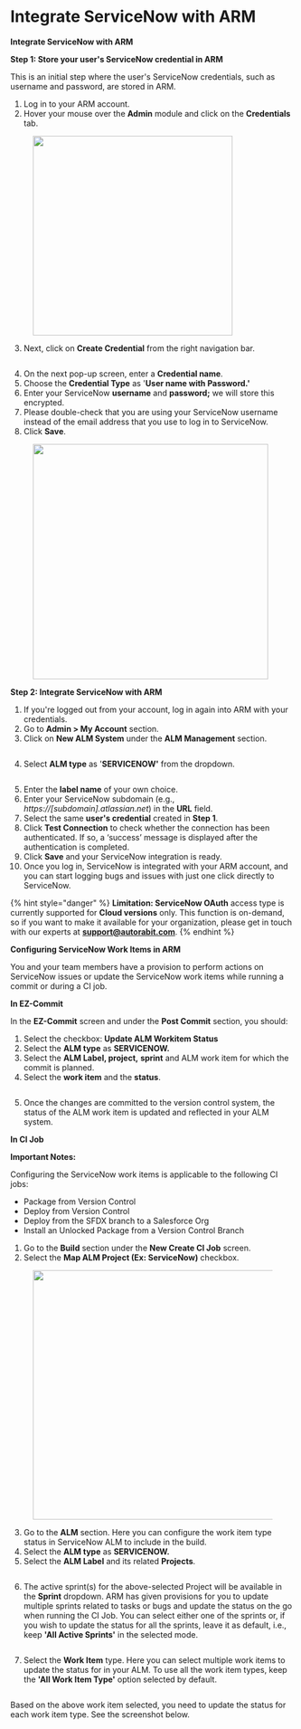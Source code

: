 # Integrate ServiceNow with ARM

**Integrate ServiceNow with ARM**

**Step 1: Store your user's ServiceNow credential in ARM**

This is an initial step where the user's ServiceNow credentials, such as username and password, are stored in ARM.

1. Log in to your ARM account.
2. Hover your mouse over the **Admin** module and click on the **Credentials** tab.

<figure><img src="../../../.gitbook/assets/image (900).png" alt="" width="353"><figcaption></figcaption></figure>

3. Next, click on **Create Credential** from the right navigation bar.

<figure><img src="../../../.gitbook/assets/image (901).png" alt=""><figcaption></figcaption></figure>

4. On the next pop-up screen, enter a **Credential name**.
5. Choose the **Credential Type** as '**User name with Password.'**
6. Enter your ServiceNow **username** and **password;** we will store this encrypted.
7. Please double-check that you are using your ServiceNow username instead of the email address that you use to log in to ServiceNow.
8. Click **Save**.

<figure><img src="../../../.gitbook/assets/image (902).png" alt="" width="416"><figcaption></figcaption></figure>

**Step 2: Integrate ServiceNow with ARM**

1. If you're logged out from your account, log in again into ARM with your credentials.
2. Go to **Admin > My Account** section.
3. Click on **New ALM System** under the **ALM Management** section.

<figure><img src="../../../.gitbook/assets/image (903).png" alt=""><figcaption></figcaption></figure>

4. Select **ALM type** as '**SERVICENOW'** from the dropdown.

<figure><img src="../../../.gitbook/assets/image (904).png" alt=""><figcaption></figcaption></figure>

5. Enter the **label name** of your own choice.
6. Enter your ServiceNow subdomain (e.g., _https://\[subdomain].atlassian.net_) in the **URL** field.
7. Select the same **user's credential** created in **Step 1**.
8. Click **Test Connection** to check whether the connection has been authenticated. If so, a ‘success’ message is displayed after the authentication is completed.
9. Click **Save** and your ServiceNow integration is ready.
10. Once you log in, ServiceNow is integrated with your ARM account, and you can start logging bugs and issues with just one click directly to ServiceNow.

{% hint style="danger" %}
**Limitation: ServiceNow OAuth** access type is currently supported for **Cloud versions** only. This function is on-demand, so if you want to make it available for your organization, please get in touch with our experts at **support@autorabit.com**.
{% endhint %}

**Configuring ServiceNow Work Items in ARM**

You and your team members have a provision to perform actions on ServiceNow issues or update the ServiceNow work items while running a commit or during a CI job.

**In EZ-Commit**

In the **EZ-Commit** screen and under the **Post Commit** section, you should:

1. Select the checkbox: **Update ALM Workitem Status**
2. Select the **ALM type** as **SERVICENOW.**
3. Select the **ALM Label, project,** **sprint** and ALM work item for which the commit is planned.
4. Select the **work item** and the **status**.

<figure><img src="../../../.gitbook/assets/image (905).png" alt=""><figcaption></figcaption></figure>

5. Once the changes are committed to the version control system, the status of the ALM work item is updated and reflected in your ALM system.

**In CI Job**

**Important Notes:**

Configuring the ServiceNow work items is applicable to the following CI jobs:

* Package from Version Control
* Deploy from Version Control
* Deploy from the SFDX branch to a Salesforce Org
* Install an Unlocked Package from a Version Control Branch

1. Go to the **Build** section under the **New Create CI Job** screen.
2. Select the **Map ALM Project (Ex: ServiceNow)** checkbox.

<figure><img src="../../../.gitbook/assets/image (906).png" alt="" width="441"><figcaption></figcaption></figure>

3. Go to the **ALM** section. Here you can configure the work item type status in ServiceNow ALM to include in the build.
4. Select the **ALM type** as **SERVICENOW.**
5. Select the **ALM Label** and its related **Projects**.

<figure><img src="../../../.gitbook/assets/image (907).png" alt=""><figcaption></figcaption></figure>

6. The active sprint(s) for the above-selected Project will be available in the **Sprint** dropdown. ARM has given provisions for you to update multiple sprints related to tasks or bugs and update the status on the go when running the CI Job. You can select either one of the sprints or, if you wish to update the status for all the sprints, leave it as default, i.e., keep **'All Active Sprints'** in the selected mode.

<figure><img src="../../../.gitbook/assets/image (908).png" alt=""><figcaption></figcaption></figure>

7. Select the **Work Item** type. Here you can select multiple work items to update the status for in your ALM. To use all the work item types, keep the **'All Work Item Type'** option selected by default.

<figure><img src="../../../.gitbook/assets/image (909).png" alt=""><figcaption></figcaption></figure>

Based on the above work item selected, you need to update the status for each work item type. See the screenshot below.

<figure><img src="../../../.gitbook/assets/image (910).png" alt=""><figcaption></figcaption></figure>
